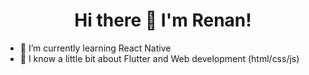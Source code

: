 <h1 align="center">Hi there 👋 I'm Renan!</h1>

- 🌱 I’m currently learning React Native
- 🌱 I know a little bit about Flutter and Web development (html/css/js)

